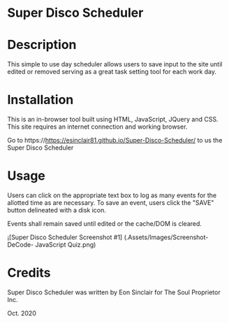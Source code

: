 # Super Disco Scheduler    

# Description

This simple to use day scheduler allows users to save input to the site until edited or removed serving as a great task setting tool for each work day.

# Installation

This is an in-browser tool built using HTML, JavaScript, JQuery and CSS. This site requires an internet connection and working browser.

Go to https://https://esinclair81.github.io/Super-Disco-Scheduler/  to us the Super Disco Scheduler


# Usage

Users can click on the appropriate text box to log as many events for the allotted time as are 
necessary. To save an event, users click the "SAVE" button delineated with a disk icon. 

Events shall remain saved until edited or the cache/DOM is cleared.

¡[Super Disco Scheduler Screenshot #1] (.Assets/Images/Screenshot- DeCode- JavaScript Quiz.png)




# Credits

Super Disco Scheduler was written by Eon Sinclair for The Soul Proprietor Inc.

Oct. 2020
